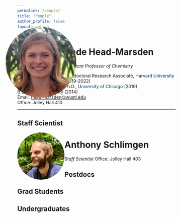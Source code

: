 ```yaml
---
permalink: /people/
title: "People"
author_profile: false
layout: splash
---
```

  

<img src="/assets/images/KHM.jpg" style = "object-fit: cover;
  transform: scale(1.5);                                   
  width: 150px;
  height: 150px;
  object-position: center 30%;
  float:left; border-radius:50%;">


# Kade Head-Marsden  
*Assistant Professor of Chemistry*

Postdoctoral Research Associate, <span style="color: #003b57;">Harvard University</span> (2019-2022)  
Ph.D., <span style="color: #003b57;">University of Chicago</span> (2019)  
B.S., <span style="color: #003b57;">McGill University</span> (2014)  
Email: <head-marsden@wustl.edu>  
Office: Jolley Hall 410  

***

## Staff Scientist

<img src="/assets/images/AWS.jpeg" style = "object-fit: cover;
  width: 150px;
  height: 150px;
  object-position: center 30%;
  float:left; border-radius:50%;">
# Anthony Schlimgen
*Staff Scientist*
Office: Jolley Hall 403

## Postdocs
## Grad Students
## Undergraduates
